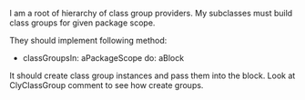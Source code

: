 I am a root of hierarchy of class group providers.
My subclasses must build class groups for given package scope.

They should implement following method: 

- classGroupsIn: aPackageScope do: aBlock

It should create class group instances and pass them into the block.
Look at ClyClassGroup comment to see how create groups.